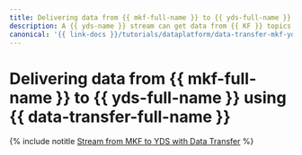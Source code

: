 ```yaml
---
title: Delivering data from {{ mkf-full-name }} to {{ yds-full-name }} using {{ data-transfer-full-name }}
description: A {{ yds-name }} stream can get data from {{ KF }} topics in real time.
canonical: '{{ link-docs }}/tutorials/dataplatform/data-transfer-mkf-yds'
---
```


# Delivering data from {{ mkf-full-name }} to {{ yds-full-name }} using {{ data-transfer-full-name }}

{% include notitle [Stream from MKF to YDS with Data Transfer](../../_tutorials/dataplatform/data-transfer-mkf-yds.md) %}
